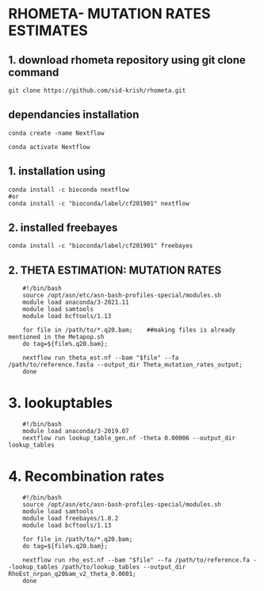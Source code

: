 #    RHOMETA- MUTATION RATES ESTIMATES    

## 1. download rhometa repository using git clone command

    git clone https://github.com/sid-krish/rhometa.git

##    dependancies installation

    conda create -name Nextflow

    conda activate Nextflow

## 1. installation using

    conda install -c bioconda nextflow
    #or 
    conda install -c "bioconda/label/cf201901" nextflow 


## 2. installed freebayes

    conda install -c "bioconda/label/cf201901" freebayes


## 2.  THETA ESTIMATION: MUTATION RATES 

        #!/bin/bash
        source /opt/asn/etc/asn-bash-profiles-special/modules.sh
        module load anaconda/3-2021.11
        module load samtools
        module load bcftools/1.13

        for file in /path/to/*.q20.bam;    ##making files is already mentioned in the Metapop.sh
        do tag=${file%.q20.bam};

        nextflow run theta_est.nf --bam "$file" --fa /path/to/reference.fasta --output_dir Theta_mutation_rates_output;
        done

# 3.  lookuptables

        #!/bin/bash
        module load anaconda/3-2019.07
        nextflow run lookup_table_gen.nf -theta 0.00006 --output_dir lookup_tables




# 4.  Recombination rates

        #!/bin/bash
        source /opt/asn/etc/asn-bash-profiles-special/modules.sh
        module load samtools
        module load freebayes/1.0.2
        module load bcftools/1.13

        for file in /path/to/*.q20.bam;
        do tag=${file%.q20.bam};

        nextflow run rho_est.nf --bam "$file" --fa /path/to/reference.fa --lookup_tables /path/to/lookup_tables --output_dir RhoEst_nrpan_q20bam_v2_theta_0.0001; 
        done
